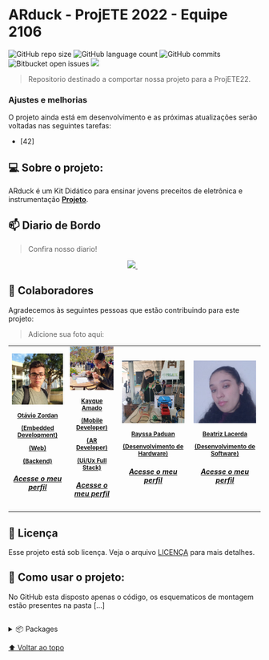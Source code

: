 ﻿# ARduck - ProjETE 2022 - Equipe 2106

![GitHub repo size](https://img.shields.io/github/repo-size/otaviozordan/ARduck-PROJETE2022?style=for-the-badge)
![GitHub language count](https://img.shields.io/github/languages/count/otaviozordan/ARduck-PROJETE2022?style=for-the-badge)
![GitHub commits](https://img.shields.io/github/commit-activity/m/otaviozordan/ARduck-PROJETE2022?style=for-the-badge)
![Bitbucket open issues](https://img.shields.io/github/contributors/otaviozordan/ARduck-PROJETE2022?color=green&style=for-the-badge)
<img src="https://img.shields.io/github/issues-pr/otaviozordan/ARduck-PROJETE2022?style=for-the-badge"/>

> Repositorio destinado a comportar nossa projeto para a ProjETE22.

### Ajustes e melhorias

O projeto ainda está em desenvolvimento e as próximas atualizações serão voltadas nas seguintes tarefas:

- [42] 


## 💻 Sobre o projeto:
ARduck é um Kit Didático para ensinar jovens preceitos de eletrônica e instrumentação **[Projeto](https://github.com/otaviozordan/ARduck-PROJETE2022)**.

## 📫 Diario de Bordo
> Confira nosso diario!
<p align='center'>
 
  <a href="https://onedrive.live.com/redir?resid=AE7BF81E2DB40DA9%21734&authkey=%21ArINawdUAjCsSyk&page=View&wd=target%28README%20e%20Sumário.one%7C604ed240-4cf7-4229-bf0c-d9ae19c374ab%2F🔎%20Nota%200%20-%20Apresentação%20da%20Equipe%7C33650eda-4175-43ec-a99c-673f1787e88e%2F%29">
    <p align='center'><img height="120em" src="https://www.a2host.com.br/blog/wp-content/uploads/2015/08/OneNote.png" />
    </a>&nbsp;&nbsp;
</p>

## 🤝 Colaboradores

Agradecemos às seguintes pessoas que estão contribuindo para este projeto:
>Adicione sua foto aqui:

<table>
<link>
  <tr>
    <td align="center">
      <a href="https://www.linkedin.com/in/otavio-zordan/">
        <img src="https://github.com/otaviozordan/ARduck-PROJETE2022/blob/main/img/profile/Otavio.jpg" width="125px;" alt="Foto do Otávio"/><br>
        <sub>
         <b><p>Otávio Zordan</p><p>(Embedded Development)</p><p>(Web)</p><p>(Backend)</p><a href="https://github.com/otaviozordan"><h5>Acesse o meu perfil</h>
          </a>
          </b>
        </sub>
      </a>
    </td>
    <td align="center">
      <a href="https://www.linkedin.com/in/kayque-amado-2689b8225/">
        <img src="https://github.com/otaviozordan/ARduck-PROJETE2022/blob/main/img/profile/Kayque.jpg" width="125px;" alt="Foto do Kayque"/><br>
        <sub>
          <b><p>Kayque Amado</p>
           <p>(Mobile Developer)</p><p>(AR Developer)</p>
           <p>(Ui/Ux Full Stack)</p><a href="https://github.com/DreamkitteXz"><h5>Acesse o meu perfil</h>
         </a>
         </b>
        </sub>
      </a>
    </td>
    <td align="center">
      <a href="https://www.instagram.com/rayssapaduan_/">
        <img src="https://github.com/otaviozordan/ARduck-PROJETE2022/blob/main/img/profile/Rayssa.jpg" width="125px;" alt="Foto da Rayssa"/><br>
        <sub>
          <b><p>Rayssa Paduan</p><p>(Desenvolvimento de Hardware)</p><a href="https://www.linkedin.com/in/rayssa-paduan-oliveira-742926226/"><h5>Acesse o meu perfil</h>
        </a>
        </b>
        </sub>
      </a>
    </td>
    <td align="center">
      <a href="https://www.instagram.com/bflacerda18/">
        <img src="https://github.com/otaviozordan/ARduck-PROJETE2022/blob/main/img/profile/Beatriz.jpg" width="125px;" alt="Foto da Rayssa"/><br>
        <sub>
          <b><p>Beatriz Lacerda</p><p>(Desenvolvimento de Software)</p><a href="https://www.linkedin.com/in/beatriz-fornereto-lacerda-72ba59226/"><h5>Acesse o meu perfil</h>
        </a>
        </b>
        </sub>
      </a>
    </td>
  </tr>
</table>

## 📝 Licença

Esse projeto está sob licença. Veja o arquivo [LICENÇA](https://github.com/otaviozordan/ARduck-PROJETE2022/blob/main/LICENSE) para mais detalhes.

## 🚀 Como usar o projeto:
No GitHub esta disposto apenas o código, os esquematicos de montagem estão presentes na pasta [...] 

##
<p>
<details>
  <summary>📦 Packages</summary>

</details>
</p>

  [⬆ Voltar ao topo](#)<br>
